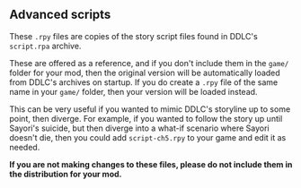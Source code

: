 ## Advanced scripts

These `.rpy` files are copies of the story script files found in DDLC's `script.rpa` archive.

These are offered as a reference, and if you don't include them in the `game/` folder for your mod, then the original version will be automatically loaded from DDLC's archives on startup. If you do create a `.rpy` file of the same name in your `game/` folder, then your version will be loaded instead.

This can be very useful if you wanted to mimic DDLC's storyline up to some point, then diverge. For example, if you wanted to follow the story up until Sayori's suicide, but then diverge into a what-if scenario where Sayori doesn't die, then you could add `script-ch5.rpy` to your game and edit it as needed.

**If you are not making changes to these files, please do not include them in the distribution for your mod.**
